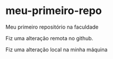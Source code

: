 # meu-primeiro-repo
Meu primeiro repositório na faculdade

Fiz uma alteração remota no github.

Fiz uma alteração local na minha máquina 